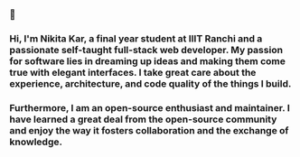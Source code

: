 ### 👋

### Hi, I'm Nikita Kar, a final year student at IIIT Ranchi and a passionate self-taught full-stack web developer. My passion for software lies in dreaming up ideas and making them come true with elegant interfaces. I take great care about the experience, architecture, and code quality of the things I build.

### Furthermore, I am an open-source enthusiast and maintainer. I have learned a great deal from the open-source community and enjoy the way it fosters collaboration and the exchange of knowledge.

<!--
**avocadocodes/avocadocodes** is a ✨ _special_ ✨ repository because its `README.md` (this file) appears on your GitHub profile.

Here are some ideas to get you started:

- 🔭 I’m currently working on developing a full-stack Myntra-Forum
- 🌱 I’m currently learning back-end technologies like Flask
- 👯 I’m looking to collaborate on ...full stack projects
- 🤔 I’m looking for help with ...
- 💬 Ask me about ...anything honestly
- 📫 How to reach me: ...
- 😄 Pronouns: ...
- ⚡ Fun fact: ...
-->
